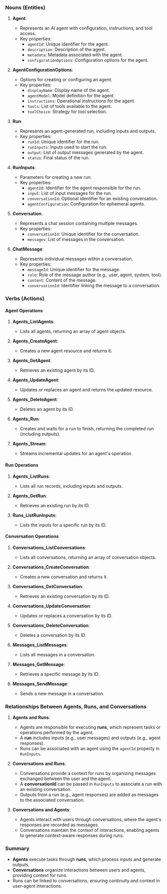 ### **Nouns (Entities)**

1. **Agent**:
   - Represents an AI agent with configuration, instructions, and tool access.
   - Key properties:
     - `agentId`: Unique identifier for the agent.
     - `description`: Description of the agent.
     - `metadata`: Metadata associated with the agent.
     - `configurationOptions`: Configuration options for the agent.

2. **AgentConfigurationOptions**:
   - Options for creating or configuring an agent.
   - Key properties:
     - `displayName`: Display name of the agent.
     - `agentModel`: Model definition for the agent.
     - `instructions`: Operational instructions for the agent.
     - `tools`: List of tools available to the agent.
     - `toolChoice`: Strategy for tool selection.

3. **Run**:
   - Represents an agent-generated run, including inputs and outputs.
   - Key properties:
     - `runId`: Unique identifier for the run.
     - `runInputs`: Inputs used to start the run.
     - `output`: List of output messages generated by the agent.
     - `status`: Final status of the run.

4. **RunInputs**:
   - Parameters for creating a new run.
   - Key properties:
     - `agentId`: Identifier for the agent responsible for the run.
     - `input`: List of input messages for the run.
     - `conversationId`: Optional identifier for an existing conversation.
     - `agentConfiguration`: Configuration for ephemeral agents.

5. **Conversation**:
   - Represents a chat session containing multiple messages.
   - Key properties:
     - `conversationId`: Unique identifier for the conversation.
     - `messages`: List of messages in the conversation.

6. **ChatMessage**:
   - Represents individual messages within a conversation.
   - Key properties:
     - `messageId`: Unique identifier for the message.
     - `role`: Role of the message author (e.g., user, agent, system, tool).
     - `content`: Content of the message.
     - `conversationId`: Identifier linking the message to a conversation.

### **Verbs (Actions)**

#### **Agent Operations**
1. **Agents_ListAgents**:
   - Lists all agents, returning an array of agent objects.

2. **Agents_CreateAgent**:
   - Creates a new agent resource and returns it.

3. **Agents_GetAgent**:
   - Retrieves an existing agent by its ID.

4. **Agents_UpdateAgent**:
   - Updates or replaces an agent and returns the updated resource.

5. **Agents_DeleteAgent**:
   - Deletes an agent by its ID.

6. **Agents_Run**:
   - Creates and waits for a run to finish, returning the completed run (including outputs).

7. **Agents_Stream**:
   - Streams incremental updates for an agent's operation.

#### **Run Operations**
1. **Agents_ListRuns**:
   - Lists all run records, including inputs and outputs.

2. **Agents_GetRun**:
   - Retrieves an existing run by its ID.

3. **Runs_ListRunInputs**:
   - Lists the inputs for a specific run by its ID.

#### **Conversation Operations**
1. **Conversations_ListConversations**:
   - Lists all conversations, returning an array of conversation objects.

2. **Conversations_CreateConversation**:
   - Creates a new conversation and returns it.

3. **Conversations_GetConversation**:
   - Retrieves an existing conversation by its ID.

4. **Conversations_UpdateConversation**:
   - Updates or replaces a conversation by its ID.

5. **Conversations_DeleteConversation**:
   - Deletes a conversation by its ID.

6. **Messages_ListMessages**:
   - Lists all messages in a conversation.

7. **Messages_GetMessage**:
   - Retrieves a specific message by its ID.

8. **Messages_SendMessage**:
   - Sends a new message in a conversation.

### **Relationships Between Agents, Runs, and Conversations**

1. **Agents and Runs**:
   - Agents are responsible for executing **runs**, which represent tasks or operations performed by the agent.
   - A **run** includes inputs (e.g., user messages) and outputs (e.g., agent responses).
   - Runs can be associated with an agent using the `agentId` property in `RunInputs`.

2. **Conversations and Runs**:
   - Conversations provide a context for runs by organizing messages exchanged between the user and the agent.
   - A **conversationId** can be passed in `RunInputs` to associate a run with an existing conversation.
   - Outputs from a run (e.g., agent responses) are added as messages to the associated conversation.

3. **Conversations and Agents**:
   - Agents interact with users through conversations, where the agent's responses are recorded as messages.
   - Conversations maintain the context of interactions, enabling agents to generate context-aware responses during runs.

### **Summary**
- **Agents** execute tasks through **runs**, which process inputs and generate outputs.
- **Conversations** organize interactions between users and agents, providing context for runs.
- Runs can be linked to conversations, ensuring continuity and context in user-agent interactions.
